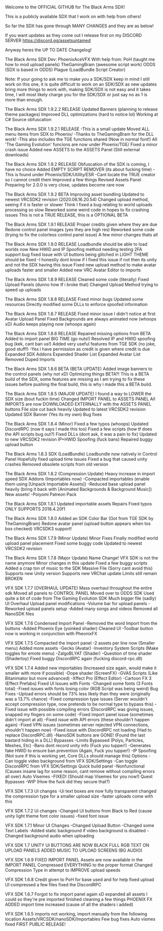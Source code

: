 Welcome to the OFFICIAL GITHUB for The Black Arms SDX!

This is a publicly available SDX that I work on with help from others!

So far the SDX has gone through MANY CHANGES and they are as below!

If you want updates as they come out I release first on my DISCORD SERVER
https://discord.gg/assetsuntamed

Anyway heres the UP TO DATE Changelog!

The Black Arms SDX Dev: PhoenixAceVFX
With help from:
PoH (taught me how to mod upload panels)
TheGamingBram (awesome script work)
ODDS (SDX is based in ODDS)
Plague (LoadBundle Script Creator)

Note: If your going to ask me to make you a SDK/SDX
keep in mind I still work on this one, it is quite
difficult to work on an SDK/SDX as new updates bring
more things to work with, making SDK/SDX is not easy
and it takes time, I will most likely charge you for
the SDK/SDX or just say no as 1 is more than enough.

The Black Arms SDX 1.9.2.2 RELEASE
Updated Banners (planning to release theme packages)
Improved DLL optimizations (hard to notice lol)
Working at C# Source obfuscation

The Black Arms SDX 1.9.2.1 RELEASE
-This is a small update
Moved ALL menu items from SDX to Phoenix/<choices>
-Thanks to TheGamingBram for the DLL work!
-This also includes the TGE functions shared (Now in normal font!)
All 'The Gaming Evolution' funcions are now under Phoenix/TGE/<Choices here>
Fixed a minor crash issue
Added new ASSETS to the ASSETS Panel (Still external downloads)

The Black Arms SDX 1.9.2 RELEASE
Obfuscation of the SDX is coming, I have no choice
Added EMPTY SCRIPT REMOVER (its about fucking time)
-This is found under Phoenix/SDK/Utility/ESR
-Cant locate the TRUE creator so I cannot credit them
Improved a few things
Revised Assets Panel
Preparing for 2.0.0 is very close, updates become rare now

The Black Arms SDX 1.9.2 BETA
Improving asset bundling
Updated to newest VRCSDK2 revision (2020.06.16.20.54)
Changed upload method, seeing if it is faster or slower
Think I fixed a bug relating to world uploads processing so slow
Reworked some weird code in hopes to fix crashing issues
This is not a TRUE RELEASE, this is a OPTIONAL BETA

The Black Arms SDX 1.9.1 RELEASE
Proper credits given where they are due
Redone control panel images (yes they are high res)
Reworked some code (trying to fix the colorless control panel issue)
A few minor changes thats all

The Black Arms SDX 1.9.0 RELEASE
Loadbundle should be able to load worlds now
New HWID and IP Spoofing method needing testing
2FA support bug fixed
Issue with UI buttons being glitched in LIGHT THEME should be fixed
-I honestly dont know if I fixed this issue if not then its unity
and not the SDX having this issue
Fixed new upload method to make avatar uploads faster and smaller
Added new VRC Avatar Editor to imports

The Black Arms SDX 1.8.9 RELEASE
Cleaned some code (literally)
Fixed Upload Panels (dunno how tf i broke that)
Changed Upload Method trying to speed up uploads

The Black Arms SDX 1.8.8 RELEASE
Fixed minor bugs
Updated some resources
Directly modified some DLLs to enforce spoofed information

The Black Arms SDX 1.8.7 RELEASE
Fixed minor issue I didn't notice at first
Avatar Upload Panel Fixed
Backgrounds are always animated now (whoops xD)
Audio keeps playing now (whoops again)

The Black Arms SDX 1.8.6 RELEASE
Repaired missing options from BETA
Added to import panel BIG TIME (go nuts!)
Resolved IP and HWID spoofing bug (kek, cant ban us!)
Added very useful features from TGE SDK (no joke, good stuff!)
-Yes i have permission as credit is given where credit is due
Expanded SDX Addons
Expanded Shader List
Expanded Avatar List
Removed Duped Imports

The Black Arms SDX 1.8.6 BETA (BETA UPDATE)
Added image banners to the control panels (why not xD)
Optimizing things
BETA?!
This is a BETA build of the SDX, some features are missing as I am
trying to fix these issues before pushing the final build, this is
why i made this a BETA build.

The Black Arms SDX 1.8.5 (MAJOR UPDATE)
I found a way to LOWER the SDX size (bout fuckin time)
Changed IMPORT PANEL to ASSETS PANEL
All IMPORTS are now DOWNLOADED EXTERNALLY with the ASSETS PANEL buttons
File size cut back heavily
Updated to latest VRCSDK2 revision
Updated SDX Banner (Yes its my own)
Bug fixes

The Black Arms SDX 1.8.4 (Minor)
Fixed a few typos (whoops)
Updated DiscordRPC (now it says I made this too)
Fixed a few scripts (how tf does the API scripts bug out?)
Fixed DLLs (dont ask, it was a pain to fix)
Updated to new VRCSDK2 revision
IP+HWID Spoofing (fuck bans)
Repaired buggy upload button

The Black Arms 1.8.3 SDX (LoadBundle)
Loadbundle now natively in Control Panel
Hopefully fixed upload time issues
Fixed a bug that caused unity crashes
Removed obsolete scripts from old version

The Black Arms SDX 1.8.2 (Compression Update)
Heavy increase in import speed
SDX Addons (Importables now)
-Compacted importables (enable them using [Unpack Importable Assets])
-Reduced base upload panel heavily (bring it back with [Animated Backgrounds & Background Music])
New assets!
-Poiyomi Patreon Pack

The Black Arms SDX 1.8.1
Updated importable assets
Repairs
Fixed typos
ONLY SUPPORTS 2018.4.20f1

The Black Arms SDX 1.8.0
Added an SDK Color Bar (Got from TGE SDK by TheGamingBram)
Redone avatar panel (upload button appears when tos box checked)
VRCSDK3 support!

The Black Arms SDX 1.7.9 (Minor Update)
Minor Fixes
Finally modified world upload panel placement
Fixed some buggy code
Updated to newest VRCSDK2 revision

The Black Arms SDX 1.7.8 (Major Update)
Name Change! VFX SDK is not the name anymore
Minor changes in this update
Fixed a few buggy scripts
Added a crap ton of music to the SDK
Massive File (Sorry cant avoid this)
Supports new Unity version
Supports new VRChat update
Limits still remain BROKEN

VFX SDK 1.7.7 (OVERHAUL UPDATE)
Mass overhaul throughout the entire sdk
Moved all panels to CONTROL PANEL
Moved over to ODDS SDK
Used quite a bit of code from The Gaming Evolution SDK
Much bigger file (sadly)
UI Overhaul
Upload panel modifications
-Volume bar for upload panels
-Reworked upload panels setup
-Added many songs and videos
Removed all NanoSDK files

VFX SDK 1.7.6
Condensed Import Panel
-Removed the word Import from the buttons
-Added Phoenix Eye (yoinked shader)
Cleaned UI
-Toolbar button now is working in conjunction with PheonixFX

VFX SDK 1.7.5
Compacted the import panel
-2 assets per line now (Smaller menu)
Added more assets
-Gecko (Avatar)
-Inventory System Scripts (Make toggles for emote menu)
-ZalgoBLYAT (Shader)
-Question of time shader (Shadertoy)
Fixed buggy DiscordRPC again (fucking discord-rpc.dll)

VFX SDK 1.7.4
Added new importables (Increased size again, would make it smaller with more if possible)
-Dope shader (ScreenFX)
-GVAS Scripts (Like Bitanimator but more advanced)
-Xffect Pro (Effect Editor)
-Cartoon FX 3 (Effect Prefabs)
Fixed UI Issues with Fonts
-Changed some fonts (3 Fonts total)
-Fixed issues with fonts losing color (RGB Script was being weird)
Bug Fixes
-Upload errors should be 73% less likely than they were (originally was a 13.7% chance)
-Fixed compression type issues (Server wouldn't accept compression type, now pretends to be normal type to bypass this)
-Fixed issue with possible compiling errors (DiscordRPC was giving issues, snapped my fingers on some code)
-Fixed import panel issue (sometimes didn't import at all)
-Fixed issue with API errors (these shouldn't happen again)
-Fixed VPN issues (sometimes server rejected VPN connections, shouldn't happen now)
-Fixed issue with DiscordRPC not loading (Had to replace DiscordRPC.dll)
-NanoSDK buttons are GONE! (Found the last bastard hiding in a DLL)
Bypasses
-Limits Bypassed (Polys, Particles, Meshes, Etc)
-Bans dont record unity info (Fuck you tupper!)
-Generates fake HWID to ensure ban prevention (Again, Fuck you tupper!)
-IP Spoofing (Not sure if this is working yet, Core DLLs should manage this)
Options
-Can toggle video background from VFX SDK/Settings
-Can toggle DiscordRPC from VFX SDK/Settings
Quick build panel
-Nonfunctional (Causes insane lag for some reason, cant remove without compiling errors all over)
Auto Visemes
-FIXED! (Should map Visemes for you now!)
Quest Bypasses
-WIP (How the fuck did they secure that?)

VFX SDK 1.7.3
UI changes
-Ui text boxes are now fully transparent
changed the compression type for a smaller upload size
-faster uploads come with this

VFX SDK 1.7.2
Ui changes
-Changed UI buttons from Black to Red (cause unity light theme font color issues)
-fixed font issue

VFX SDK 1.7.1
Minor UI Changes
-Changed Upload Button
-Changed some Text Labels
-Added static background if video background is disabled
-Changed background audio when uploading

VFX SDK 1.7
UNITY UI BUTTONS ARE NOW BLACK
FULL RGB TEXT ON UPLOAD PANELS
ADDED MUSIC TO UPLOAD SCREENS (BG AUDIO)

VFX SDK 1.6.9
FIXED IMPORT PANEL
Assets are now available in the IMPORT PANEL
Compressed EVERYTHING to the proper format
Changed Compression Type in attempt to IMPROVE upload speeds

VFX SDK 1.6.8
Credit given to PoH for base used and for help
fixed upload UI
compressed a few files
fixed the DiscordRPC

VFX SDK 1.6.7
Forgot to fix import panel again xD
expanded all assets I could so they're pre imported
finished cleaning a few things
PHOENIX FX ADDED
import time increased (cause of all the shaders i added)

VFX SDK 1.6.5
imports not working, import manually from the following location
Assets/VRCSDK/nanoSDK/Importables
Few bug fixes
Auto vismes fixed
FIRST PUBLIC RELEASE!
